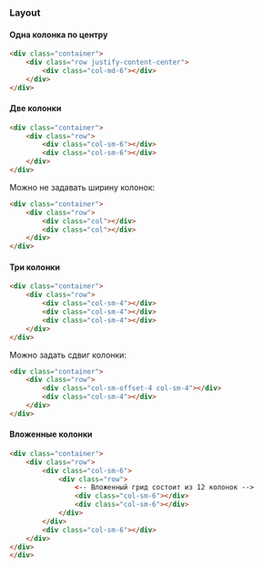 ### Layout

#### Одна колонка по центру

```html
<div class="container">
    <div class="row justify-content-center">
        <div class="col-md-6"></div>
    </div>
</div>
```

#### Две колонки

```html
<div class="container">
    <div class="row">
        <div class="col-sm-6"></div>
        <div class="col-sm-6"></div>
    </div>
</div>
```

Можно не задавать ширину колонок:

```html
<div class="container">
    <div class="row">
        <div class="col"></div>
        <div class="col"></div>
    </div>
</div>
```

#### Три колонки

```html
<div class="container">
    <div class="row">
        <div class="col-sm-4"></div>
        <div class="col-sm-4"></div>
        <div class="col-sm-4"></div>
    </div>
</div>
```

Можно задать сдвиг колонки:

```html
<div class="container">
    <div class="row">
        <div class="col-sm-offset-4 col-sm-4"></div>
        <div class="col-sm-4"></div>
    </div>
</div>
```

#### Вложенные колонки

```html
<div class="container">
    <div class="row">
        <div class="col-sm-6">
            <div class="row">
                <-- Вложенный грид состоит из 12 колонок -->
                <div class="col-sm-6"></div>
                <div class="col-sm-6"></div>
            </div>
        </div>
        <div class="col-sm-6"></div>
    </div>
</div>
</div>
```
